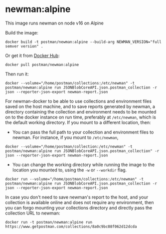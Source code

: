 # newman:alpine

This image runs newman on node v16 on Alpine

Build the image:

```terminal
docker build -t postman/newman:alpine --build-arg NEWMAN_VERSION="full semver version" .
```

Or get it from [Docker Hub](https://registry.hub.docker.com/u/postman/newman/):

```terminal
docker pull postman/newman:alpine
```

Then run it:

```terminal
docker --volume="/home/postman/collections:/etc/newman" -t postman/newman:alpine run JSONBlobCoreAPI.json.postman_collection -r json --reporter-json-export newman-report.json
```
For newman-docker to be able to use collections and environment files saved on the host machine, and to save reports generated by newman, a directory containing the collection and environment needs to be mounted on to the docker instance on run time, preferably at `/etc/newman`, which is the default working directory. If you mount to a different location, then:
  - You can pass the full path to your collection and environment files to newman. For instance, if you mount to `/etc/newman`,

```terminal
docker --volume="/home/postman/collection:/etc/newman" -t postman/newman:alpine run JSONBlobCoreAPI.json.postman_collection" -r json --reporter-json-export newman-report.json
```
  - You can change the working directory while running the image to the location you mounted to, using the `-w` or `--workdir` flag.

```terminal
docker run --volume="/home/postman/collections:/etc/newman" -t postman/newman:alpine run JSONBlobCoreAPI.json.postman_collection -r json --reporter-json-export newman-report.json
```

In case you don't need to save newman's report to the host, and your collection is available online and does not require any environment, then you can forgo mounting your collections directory and directly pass the collection URL to newman:

```terminal
docker run -t postman/newman:alpine run https://www.getpostman.com/collections/8a0c9bc08f062d12dcda
```
